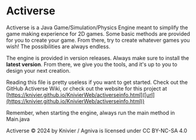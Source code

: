 # Activerse

Activerse is a Java Game/Simulation/Physics Engine meant to simplify the game making experience for 2D games. Some basic
methods are provided for you to create your game. From there, try to create whatever games you wish! The possibilities
are always endless.

The engine is provided in version releases. Always make sure to install the **latest version**. From there, we give you the tools, and it's up to you to design your next creation.

Reading this file is pretty useless if you want to get started. Check out the GitHub Activerse Wiki, or check out the
website for this project
at [https://knivier.github.io/KnivierWeb/activerseinfo.html]([url](https://knivier.github.io/KnivierWeb/activerseinfo.html))

Remember, when starting the engine, always run the main method in Main.java

Activerse © 2024 by Knivier / Agniva is licensed under CC BY-NC-SA 4.0 
